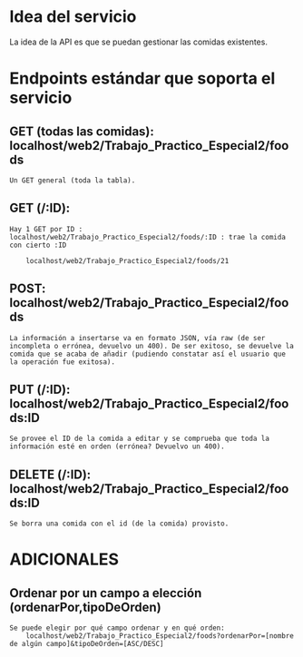 # Idea del servicio

La idea de la API es que se puedan gestionar las comidas existentes.

# Endpoints estándar que soporta el servicio

## GET (todas las comidas): localhost/web2/Trabajo_Practico_Especial2/foods

    Un GET general (toda la tabla).

## GET (/:ID):

    Hay 1 GET por ID :
    localhost/web2/Trabajo_Practico_Especial2/foods/:ID : trae la comida con cierto :ID
    
        localhost/web2/Trabajo_Practico_Especial2/foods/21
        

## POST: localhost/web2/Trabajo_Practico_Especial2/foods

    La información a insertarse va en formato JSON, vía raw (de ser incompleta o errónea, devuelvo un 400). De ser exitoso, se devuelve la comida que se acaba de añadir (pudiendo constatar así el usuario que la operación fue exitosa).

## PUT (/:ID): localhost/web2/Trabajo_Practico_Especial2/foods:ID

    Se provee el ID de la comida a editar y se comprueba que toda la información esté en orden (errónea? Devuelvo un 400).

## DELETE (/:ID): localhost/web2/Trabajo_Practico_Especial2/foods:ID

    Se borra una comida con el id (de la comida) provisto.

# ADICIONALES

## Ordenar por un campo a elección (ordenarPor,tipoDeOrden)

    Se puede elegir por qué campo ordenar y en qué orden:
        localhost/web2/Trabajo_Practico_Especial2/foods?ordenarPor=[nombre de algún campo]&tipoDeOrden=[ASC/DESC]


